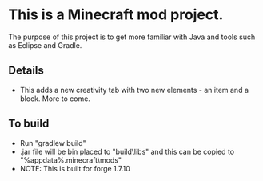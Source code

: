 # This is a Minecraft mod project.
The purpose of this project is to get more familiar with Java and tools such as Eclipse and Gradle.

## Details
 * This adds a new creativity tab with two new elements - an item and a block. More to come.

## To build
 * Run "gradlew build"
 * .jar file will be bin placed to "build\libs" and this can be copied to "%appdata%\.minecraft\mods"
 * NOTE: This is built for forge 1.7.10
